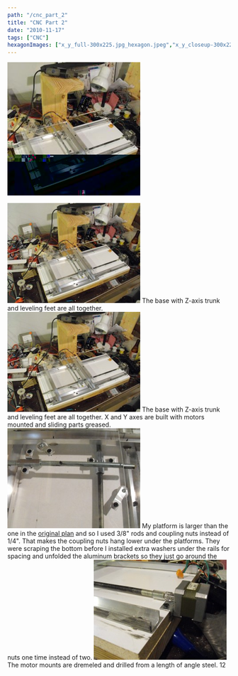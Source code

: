 ```yaml
---
path: "/cnc_part_2"
title: "CNC Part 2"
date: "2010-11-17"
tags: ["CNC"]
hexagonImages: ["x_y_full-300x225.jpg_hexagon.jpeg","x_y_closeup-300x225.jpg_hexagon.jpeg","motor_mount-300x225.jpg_hexagon.jpeg","x_y_full.jpg_hexagon.jpeg","x_y_closeup.jpg_hexagon.jpeg","motor_mount.jpg_hexagon.jpeg"]
---
```


 [![](x_y_full.jpeg)](x_y_full.jpeg)

[![x_y_full](x_y_full-300x225.jpg "x_y_full")](x_y_full.jpg) The base with Z-axis trunk and leveling feet are all together. [![x_y_full](x_y_full-300x225.jpg "x_y_full")](x_y_full.jpg) The base with Z-axis trunk and leveling feet are all together. X and Y axes are built with motors mounted and sliding parts greased. [![x_y_closeup](x_y_closeup-300x225.jpg "x_y_closeup")](x_y_closeup.jpg) My platform is larger than the one in the [original plan](http://www.instructables.com/id/Easy-to-Build-Desk-Top-3-Axis-CNC-Milling-Machine/) and so I used 3/8" rods and coupling nuts instead of 1/4". That makes the coupling nuts hang lower under the platforms. They were scraping the bottom before I installed extra washers under the rails for spacing and unfolded the aluminum brackets so they just go around the nuts one time instead of two. [![motor_mount](motor_mount-300x225.jpg "motor_mount")](motor_mount.jpg) The motor mounts are dremeled and drilled from a length of angle steel. 12 
  <!---
  <div class="field field-type-filefield field-field-images" xmlns="http://www.w3.org/1999/xhtml">
      
    <div class="field-items">
            <div class="field-item odd">
                    <a href="http://www.beigerecords.com/joe-old/sites/default/files/x_y_full.jpeg" class="imagecache imagecache-square_thumbnail imagecache-imagelink imagecache-square_thumbnail_imagelink"><img src="http://www.beigerecords.com/joe-old/sites/default/files/imagecache/square_thumbnail/x_y_full.jpeg" alt="" title="" width="300" height="300" class="imagecache imagecache-square_thumbnail"/></a>        </div>
        </div>
</div> 
 <a href="http://www.beigerecords.com/joe/wp-content/uploads/2010/11/x_y_full.jpg" xmlns="http://www.w3.org/1999/xhtml"><img src="http://www.beigerecords.com/joe/wp-content/uploads/2010/11/x_y_full-300x225.jpg" alt="x_y_full" title="x_y_full" width="300" height="225" class="alignnone size-medium wp-image-532"/></a> 

The base with Z-axis trunk and leveling feet are all together. <a href="http://www.beigerecords.com/joe/wp-content/uploads/2010/11/x_y_full.jpg" xmlns="http://www.w3.org/1999/xhtml"><img src="/joe/newdrupal/sites/default/files/images/x_y_full-300x225.jpg" alt="x_y_full" title="x_y_full" width="300" height="225" class="alignnone size-medium wp-image-532"/></a> 

The base with Z-axis trunk and leveling feet are all together. X and Y axes are built with motors mounted and sliding parts greased.

 <a href="http://www.beigerecords.com/joe/wp-content/uploads/2010/11/x_y_closeup.jpg" xmlns="http://www.w3.org/1999/xhtml"><img src="/joe/newdrupal/sites/default/files/images/x_y_closeup-300x225.jpg" alt="x_y_closeup" title="x_y_closeup" width="300" height="225" class="alignnone size-medium wp-image-533"/></a> 

My platform is larger than the one in the  <a href="http://www.instructables.com/id/Easy-to-Build-Desk-Top-3-Axis-CNC-Milling-Machine/" xmlns="http://www.w3.org/1999/xhtml">original plan</a>  and so I used 3/8" rods and coupling nuts instead of 1/4". That makes the coupling nuts hang lower under the platforms. They were scraping the bottom before I installed extra washers under the rails for spacing and unfolded the aluminum brackets so they just go around the nuts one time instead of two.

 <a href="http://www.beigerecords.com/joe/wp-content/uploads/2010/11/motor_mount.jpg" xmlns="http://www.w3.org/1999/xhtml"><img src="/joe/newdrupal/sites/default/files/images/motor_mount-300x225.jpg" alt="motor_mount" title="motor_mount" width="300" height="225" class="alignnone size-medium wp-image-531"/></a> 

The motor mounts are dremeled and drilled from a length of angle steel. 12
  --->